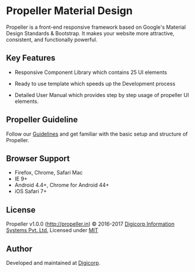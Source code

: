 # Propeller Material Design

Propeller is a front-end responsive framework 
based on Google's Material Design Standards & Bootstrap.
It makes your website more attractive, consistent, and functionally powerful.


## Key Features

- Responsive Component Library which contains 25 UI elements

- Ready to use template which speeds up the Development process 

- Detailed User Manual which provides step by step usage of propeller UI elements.


## Propeller Guideline

Follow our [Guidelines](http://propeller.in/docs/index.php) and get familiar with the basic setup and structure of Propeller.


## Browser Support

- Firefox, Chrome, Safari Mac
- IE 9+
- Android 4.4+, Chrome for Android 44+
- iOS Safari 7+


## License

Propeller v1.0.0 (http://propeller.in)
© 2016-2017 [Digicorp Information Systems Pvt. Ltd.](https://www.digi-corp.com/)
Licensed under [MIT](https://github.com/digicorp/propeller)


## Author

Developed and maintained at [Digicorp](https://www.digi-corp.com/).
